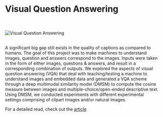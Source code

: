 # Visual Question Answering

<br /><br />
![Visual Question Answering](http://siddharthnarayanan.com/wp-content/uploads/2019/08/1_FFHJqzfZSZe7sg81r3FPxw.jpeg)
<br /><br />

A significant big gap still exists in the quality of captions as compared to humans. The goal of this project was to make machines to understand images, question and answers correspond to the images. Inputs were taken in the form of either images, questions & answers, and result in a corresponding combination of outputs. We explored the aspects of visual question answering (VQA) that deal with teaching/testing a machine to understand images and embedded data and generated a VQA scheme through a deep multimodal similarity model (DMSM) to compute the cosine measure between images and multiple-choice/open-ended descriptive text. Using DMSM, we conducted experiments with different experimental settings comprising of clipart images and/or natural images.

For a detailed read, check out the [article](https://medium.com/@siddharthnarayanan7/visual-question-answering-with-various-feature-combinations-extensions-of-visual-question-940edbd84d82)
